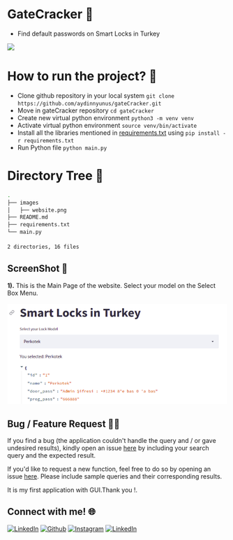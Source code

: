 # GateCracker :robot:
 - Find default passwords on Smart Locks in Turkey
 
 [![](https://camo.githubusercontent.com/2fb0723ef80f8d87a51218680e209c66f213edf8/68747470733a2f2f666f7274686562616467652e636f6d2f696d616765732f6261646765732f6d6164652d776974682d707974686f6e2e737667)](https://python.org)

# How to run the project? :thinking:
 - Clone github repository in your local system  `git clone https://github.com/aydinnyunus/gateCracker.git`
 - Move in gateCracker repository  `cd gateCracker`
 - Create new virtual python environment  `python3 -m venv venv`
 - Activate virtual python environment  `source venv/bin/activate`
 - Install all the libraries mentioned in [requirements.txt](https://github.com/aydinnyunus/gateCracker/blob/master/requirements.txt) using  `pip install -r requirements.txt`
 - Run Python file  `python main.py`
 
# Directory Tree :cactus:
```bash
.
├── images
│   ├── website.png
├── README.md
├── requirements.txt
└── main.py

2 directories, 16 files
```
 
## ScreenShot :camera_flash:

**1).** This is the Main Page of the website. Select your model on the Select Box Menu. <br><br>
![github-small](images/website.png)


## Bug / Feature Request :man_technologist:
If you find a bug (the application couldn't handle the query and / or gave undesired results), kindly open an issue [here](https://github.com/aydinnyunus/gateCracker/issues/new) by including your search query and the expected result.

If you'd like to request a new function, feel free to do so by opening an issue [here](https://github.com/aydinnyunus/gateCracker/issues/new). Please include sample queries and their corresponding results.

It is my first application with GUI.Thank you !.

## Connect with me! 🌐

[<img target="_blank" src="https://img.icons8.com/bubbles/100/000000/linkedin.png" title="LinkedIn">](https://linkedin.com/in/yunus-ayd%C4%B1n-b9b01a18a/)       [<img target="_blank" src="https://img.icons8.com/bubbles/100/000000/github.png" title="Github">](https://github.com/aydinnyunus/gateCracker)     [<img target="_blank" src="https://img.icons8.com/bubbles/100/000000/instagram-new.png" title="Instagram">](https://instagram.com/aydinyunus_/) [<img target="_blank" src="https://img.icons8.com/bubbles/100/000000/twitter.png" title="LinkedIn">](https://twitter.com/aydinnyunuss)





